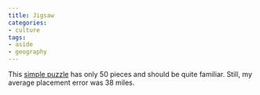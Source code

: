 ```yaml
---
title: Jigsaw
categories:
- culture
tags:
- aside
- geography
---
```


This [simple puzzle][1] has only 50 pieces and should be quite familiar.  Still, my average placement error was 38 miles.

   [1]: http://www.sheppardsoftware.com/USA_G2_drag-drop.html

